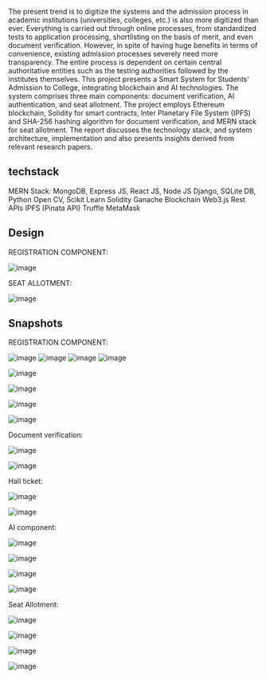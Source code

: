 The present trend is to digitize the systems and the admission process in academic institutions (universities, colleges, etc.) is also more digitized than ever. Everything is carried out through online processes, from standardized tests to application processing, shortlisting on the basis of merit, and even document verification. However, in spite of having huge benefits in terms of convenience, existing admission processes severely need more transparency. The entire process is dependent on certain central authoritative entities such as the testing authorities followed by the institutes themselves. This project presents a Smart System for Students' Admission to College, integrating blockchain and AI technologies. The system comprises three main components: document verification, AI authentication, and seat allotment. The project employs Ethereum blockchain, Solidity for smart contracts, Inter Planetary File System (IPFS) and SHA-256 hashing algorithm for document verification, and MERN stack for seat allotment. The report discusses the technology stack, and system architecture, implementation and also presents insights derived from relevant research papers.
## techstack
MERN Stack: MongoDB, Express JS, React JS, Node JS
Django, SQLite DB, Python
Open CV, Scikit Learn
Solidity 
Ganache Blockchain
Web3.js
Rest APIs
IPFS (Pinata API)
Truffle
MetaMask
## Design
REGISTRATION COMPONENT: 

![image](https://github.com/SammithaS/Smart-student-admission-system-complete-/assets/121117205/3afe635c-fbc7-42e5-b7c9-e8189e1e3b33)

SEAT ALLOTMENT:

![image](https://github.com/SammithaS/Smart-student-admission-system-complete-/assets/121117205/4c1d00ac-7fcd-4a6d-ae74-56ecc8eacb5f)


## Snapshots

REGISTRATION COMPONENT: 

![image](https://github.com/SammithaS/Smart-student-admission-system-complete-/assets/121117205/d9fe9c31-997f-4ede-a4da-3fd142759468)
![image](https://github.com/SammithaS/Smart-student-admission-system-complete-/assets/121117205/c0a0756d-d96e-4194-a78c-e6b3f7f9b7e7)
![image](https://github.com/SammithaS/Smart-student-admission-system-complete-/assets/121117205/22fd9dcf-f8b7-495e-90ba-35a67236adb4)
![image](https://github.com/SammithaS/Smart-student-admission-system-complete-/assets/121117205/4b37197f-3508-447d-aa3d-70f67ad238f8)

![image](https://github.com/SammithaS/Smart-student-admission-system-complete-/assets/121117205/214742ed-d8a2-4416-9ba1-31e2773d9d50)

![image](https://github.com/SammithaS/Smart-student-admission-system-complete-/assets/121117205/510052df-b6b7-4350-8bbe-81906b60b9e0)

![image](https://github.com/SammithaS/Smart-student-admission-system-complete-/assets/121117205/66feb61e-d62b-42d7-a9ed-4a56cb810159)

![image](https://github.com/SammithaS/Smart-student-admission-system-complete-/assets/121117205/f0689148-a447-4358-b7b5-f1a82024a6d7)

Document verification:

![image](https://github.com/SammithaS/Smart-student-admission-system-complete-/assets/121117205/adda3e6a-342e-4aeb-8ed3-dfdaabdca7bd)

![image](https://github.com/SammithaS/Smart-student-admission-system-complete-/assets/121117205/3bf4fc36-2a1a-40ea-99e2-e74bae5a7b7f)

Hall ticket:

![image](https://github.com/SammithaS/Smart-student-admission-system-complete-/assets/121117205/caa97675-ab92-40d0-b3f4-6efb108d5159)

![image](https://github.com/SammithaS/Smart-student-admission-system-complete-/assets/121117205/e3e6f491-0108-4c0b-ad69-35f9bf49f4a1)


AI component:

![image](https://github.com/SammithaS/Smart-student-admission-system-complete-/assets/121117205/2ad751e9-b308-45a9-ac32-1542a76a0883)

![image](https://github.com/SammithaS/Smart-student-admission-system-complete-/assets/121117205/c93cb09a-fc44-4909-b15f-aaf329100e8f)

![image](https://github.com/SammithaS/Smart-student-admission-system-complete-/assets/121117205/b96eef76-fa27-4674-9659-f2d3ec3777ff)

![image](https://github.com/SammithaS/Smart-student-admission-system-complete-/assets/121117205/3a744e57-2b73-41d0-beeb-2f9701b0539e)

Seat Allotment:

![image](https://github.com/SammithaS/Smart-student-admission-system-complete-/assets/121117205/b4d70407-9666-4b4a-a121-573057f61972)

![image](https://github.com/SammithaS/Smart-student-admission-system-complete-/assets/121117205/fa10a988-e2c9-44c6-9733-da63e2a54756)

![image](https://github.com/SammithaS/Smart-student-admission-system-complete-/assets/121117205/b167d0e0-5449-46c1-8891-149926bb0580)

![image](https://github.com/SammithaS/Smart-student-admission-system-complete-/assets/121117205/d082a500-6f5f-4909-b7bd-b07d634d90de)









